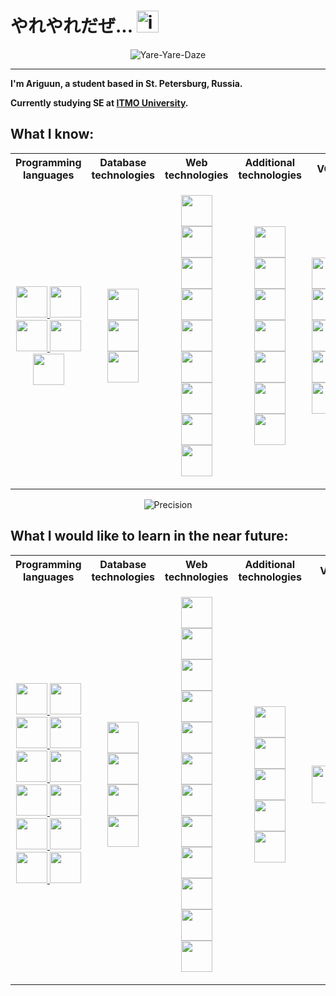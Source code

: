 <div id="header" align="left">
	<h1>やれやれだぜ... <img width=35 src="https://media.tenor.com/c-AwBE1Sq1AAAAAi/know-mouth.gif" alt="icon" /></h1>
<p align="center">
	<img src="https://media.giphy.com/media/v1.Y2lkPTc5MGI3NjExZnQ3ZW1sdHJ0eWw3bnoxYnA3NWx3ZHFkZnJ5dWJpejZjdjdtNzZiayZlcD12MV9pbnRlcm5hbF9naWZfYnlfaWQmY3Q9Zw/Hm5GaIXm3aifS/giphy.gif" alt="Yare-Yare-Daze"/>
</p>

___
**I'm Ariguun, a student based in St. Petersburg, Russia.**

**Currently studying SE at [ITMO University](https://itmo.ru).**

## What I know:
<div align="center">
	<table>
		<tr>
			<th>Programming languages</th>
			<th>Database technologies</th>
			<th>Web technologies</th>
			<th>Additional technologies</th>
			<th>VCS</th>
			<th>Preferred IDEs</th>
			<th>OS</th>
		</tr>
		<tr>
			<td>
				<p align="center">
					<a href="https://python.org" target="_blank" rel="noreferrer">
						<img width=50 src="https://cdn.jsdelivr.net/gh/devicons/devicon@latest/icons/python/python-original.svg" />
					</a>
					<a href="https://java.com" target="_blank" rel="noreferrer">
						<img width=50 src="https://cdn.jsdelivr.net/gh/devicons/devicon@latest/icons/java/java-original.svg" />
					</a>
					<a href="https://isocpp.org" target="_blank" rel="noreferrer">
						<img width=50 src="https://cdn.jsdelivr.net/gh/devicons/devicon@latest/icons/cplusplus/cplusplus-plain.svg" />
					</a>
					<a href="https://docs.oracle.com/cd/E19253-01/817-5477/817-5477.pdf" target="_blank" rel="noreferrer">
						<img width=50 src="https://user-images.githubusercontent.com/5421823/62779159-4cf76880-baaa-11e9-8318-e20a1aaa913a.png" />
					</a>
					<a href="https://www.open-std.org/jtc1/sc22/wg14/www/docs/n1570.pdf" target="_blank" rel="noreferrer">
						<img width=50 src="https://cdn.jsdelivr.net/gh/devicons/devicon@latest/icons/c/c-plain.svg" />
					</a>
				</p>
			</td>
			<td>
				<p align="center">
					<a href="https://postgresql.org" target="_blank" rel="noreferrer">
						<img width=50 src="https://cdn.jsdelivr.net/gh/devicons/devicon@latest/icons/postgresql/postgresql-plain.svg" />
					</a>
					<a href="https://mysql.com" target="_blank" rel="noreferrer">
						<img width=50 src="https://cdn.jsdelivr.net/gh/devicons/devicon@latest/icons/mysql/mysql-original.svg" />
					</a>
					<a href="https://mongodb.com" target="_blank" rel="noreferrer">
						<img width=50 src="https://cdn.jsdelivr.net/gh/devicons/devicon@latest/icons/mongodb/mongodb-plain.svg" />
					</a>
				</p>
			</td>
			<td>
				<p align="center">
					<a href="https://php.net" target="_blank" rel="noreferrer">
						<img width=50 src="https://cdn.jsdelivr.net/gh/devicons/devicon@latest/icons/php/php-original.svg" />
					</a>
					<a href="https://html.spec.whatwg.org/multipage/" target="_blank" rel="noreferrer">
						<img width=50 src="https://cdn.jsdelivr.net/gh/devicons/devicon@latest/icons/html5/html5-plain.svg" />
					</a>
					<a href="https://www.w3.org/Style/CSS/Overview.en.html" target="_blank" rel="noreferrer">
						<img width=50 src="https://cdn.jsdelivr.net/gh/devicons/devicon@latest/icons/css3/css3-plain.svg" />
					</a>
					<a href="https://developer.mozilla.org/en-US/docs/Web/JavaScript" target="_blank" rel="noreferrer">
						<img width=50 src="https://cdn.jsdelivr.net/gh/devicons/devicon@latest/icons/javascript/javascript-plain.svg" />
					</a>
					<a href="https://jquery.com" target="_blank" rel="noreferrer">
						<img width=50 src="https://cdn.jsdelivr.net/gh/devicons/devicon@latest/icons/jquery/jquery-original.svg" />
					</a>
					<a href="https://typescriptlang.org" target="_blank" rel="noreferrer">
						<img width=50 src="https://cdn.jsdelivr.net/gh/devicons/devicon@latest/icons/typescript/typescript-plain.svg" />
					</a>
					<a href="https://angular.dev" target="_blank" rel="noreferrer">
						<img width=50 src="https://cdn.jsdelivr.net/gh/devicons/devicon@latest/icons/angular/angular-original.svg" />
					</a>
					<a href="https://spring.io" target="_blank" rel="noreferrer">
						<img width=50 src="https://cdn.jsdelivr.net/gh/devicons/devicon@latest/icons/spring/spring-original.svg" />
					</a>
					<a href="https://spring.io/projects/spring-boot" target="_blank" rel="noreferrer">
						<img width=50 src="https://user-images.githubusercontent.com/25181517/183891303-41f257f8-6b3d-487c-aa56-c497b880d0fb.png" />
					</a>
				</p>
   			</td>
			<td>
				<p align="center">
					<a href="https://maven.apache.org" target="_blank" rel="noreferrer">
						<img width=50 src="https://cdn.jsdelivr.net/gh/devicons/devicon@latest/icons/maven/maven-original.svg" />
					</a>
					<a href="https://gradle.org" target="_blank" rel="noreferrer">
						<img width=50 src="https://cdn.jsdelivr.net/gh/devicons/devicon@latest/icons/gradle/gradle-original.svg" />
					</a>
					<a href="https://projectlombok.org" target="_blank" rel="noreferrer">
						<img width=50 src="https://user-images.githubusercontent.com/25181517/190229463-87fa862f-ccf0-48da-8023-940d287df610.png" />
					</a>
					<a href="https://ant.apache.org" target="_blank" rel="noreferrrer">
						<img width=50 src="https://icon-icons.com/icons2/2699/PNG/512/apache_ant_logo_icon_169591.png" />
					</a>
					<a href="https://npmjs.org" target="_blank" rel="noreferrer">
						<img width=50 src="https://cdn.jsdelivr.net/gh/devicons/devicon@latest/icons/npm/npm-original-wordmark.svg" />
					</a>
					<a href="https://testcontainers.com" target="_blank" rel="noreferrer">
						<img width=50 src="https://user-images.githubusercontent.com/25181517/184097317-690eea12-3a26-4f7c-8521-729ebbbb3f98.png"/>
					</a>
					<a href="https://postman.com" target="_blank" rel="noreferrer">
						<img width=50 src="https://cdn.jsdelivr.net/gh/devicons/devicon@latest/icons/postman/postman-original.svg" />
					</a>
				</p>
			</td>
			<td>
				<p align="center">
					<a href="https://git-scm.com" target="_blank" rel="noreferrer">
						<img width=50 src="https://cdn.jsdelivr.net/gh/devicons/devicon@latest/icons/git/git-original.svg" />
					</a>
					<a href="https://subversion.apache.org" target="_blank" rel="noreferrer">
						<img width=50 src="https://cdn.jsdelivr.net/gh/devicons/devicon@latest/icons/subversion/subversion-original.svg" />
					</a>
					<a href="https://github.com/features" target="_blank" rel="noreferrer">
						<img width=50 src="https://cdn.jsdelivr.net/gh/devicons/devicon@latest/icons/github/github-original.svg" />
					</a>
					<a href="https://github.com/features/actions" target="_blank" rel="noreferrer">
						<img width=50 src="https://cdn.jsdelivr.net/gh/devicons/devicon@latest/icons/githubactions/githubactions-original.svg" />
					</a>
					<a href="https://about.gitlab.com" target="_blank" rel="noreferrer">
						<img width=50 src="https://cdn.jsdelivr.net/gh/devicons/devicon@latest/icons/gitlab/gitlab-original.svg" />
					</a>
				</p>
			</td>
			<td>
				<p align="center">
					<a href="https://jetbrains.org/idea" target="_blank" rel="noreferrer">
						<img width=50 src="https://cdn.jsdelivr.net/gh/devicons/devicon@latest/icons/intellij/intellij-original.svg" />
					</a>
					<a href="https://jetbrains.org/pycharm" target="_blank" rel="noreferrer">
						<img width=50 src="https://cdn.jsdelivr.net/gh/devicons/devicon@latest/icons/pycharm/pycharm-original.svg" />
					</a>
					<a href="https://jetbrains.org/clion" target="_blank" rel="noreferrer">
						<img width=50 src="https://cdn.jsdelivr.net/gh/devicons/devicon@latest/icons/clion/clion-original.svg" />
					</a>
					<a href="https://jetbrains.org/phpstorm" target="_blank" rel="noreferrer">
						<img width=50 src="https://cdn.jsdelivr.net/gh/devicons/devicon@latest/icons/phpstorm/phpstorm-original.svg" />
					</a>
					<a href="https://jetbrains.org/webstorm" target="_blank" rel="noreferrer">
						<img width=50 src="https://cdn.jsdelivr.net/gh/devicons/devicon@latest/icons/webstorm/webstorm-original.svg" />
					</a>
					<a href="https://code.visualstudio.com" target="_blank" rel="noreferrer">
						<img width=50 src="https://cdn.jsdelivr.net/gh/devicons/devicon@latest/icons/vscode/vscode-original.svg" />
					</a>
					<a href="https://www.vim.org" target="_blank" rel="noreferrer">
        					<img width=50 src="https://cdn.jsdelivr.net/gh/devicons/devicon@latest/icons/vim/vim-plain.svg" />
					</a>
				</p>
			</td>
			<td>
				<p align="center">
					<a href="https://microsoft.com/en-us/windows" target="_blank" rel="noreferrer">
						<img width=50 src="https://cdn.jsdelivr.net/gh/devicons/devicon@latest/icons/windows11/windows11-original.svg" />
					</a>
					<a href="https://linux.org" target="_blank" rel="noreferrer">
						<img width=50 src="https://cdn.jsdelivr.net/gh/devicons/devicon@latest/icons/linux/linux-original.svg" />
					</a>
					<a href="https://ubuntu.com" target="_blank" rel="noreferrer">
						<img width=50 src="https://cdn.jsdelivr.net/gh/devicons/devicon@latest/icons/ubuntu/ubuntu-original.svg" />
					</a>
				</p>
			</td>
		</tr>
   </table>
</div>
<p align="center">
	<img src="https://media.giphy.com/media/v1.Y2lkPTc5MGI3NjExZjBtNm55eTlwMXpucTN5aG1iNHI2MzZjb201dWNvNm1sd3Zxc3F2OSZlcD12MV9pbnRlcm5hbF9naWZfYnlfaWQmY3Q9Zw/1mFVpMmFnfAFG/giphy.gif" alt="Precision"/>
</p>

## What I would like to learn in the near future:
<div align="center">
	<table>
		<tr>
			<th>Programming languages</th>
			<th>Database technologies</th>
			<th>Web technologies</th>
			<th>Additional technologies</th>
			<th>VCS</th>
			<th>IDEs</th>
			<th>OS</th>
		</tr>
		<tr>
			<td>
				<p align="center">
					<a href="https://learn.microsoft.com/en-us/dotnet/csharp/" target="_blank" rel="noreferrer">
						<img width=50 src="https://cdn.jsdelivr.net/gh/devicons/devicon@latest/icons/csharp/csharp-plain.svg" />
					</a>
					<a href="https://clojure.org/" target="_blank" rel="noreferrer">
						<img width=50 src="https://cdn.jsdelivr.net/gh/devicons/devicon@latest/icons/clojure/clojure-original.svg" />
					</a>
					<a href="https://dart.dev/" target="_blank" rel="noreferrer">
						<img width=50 src="https://cdn.jsdelivr.net/gh/devicons/devicon@latest/icons/dart/dart-original.svg" />
					</a>
					<a href="https://go.dev/" target="_blank" rel="noreferrer">
            					<img width=50 src="https://cdn.jsdelivr.net/gh/devicons/devicon@latest/icons/go/go-original-wordmark.svg" />
					</a>
					<a href="https://www.haskell.org/" target="_blank" rel="noreferrer">
						<img width=50 src="https://cdn.jsdelivr.net/gh/devicons/devicon@latest/icons/haskell/haskell-original.svg" />
					</a>
					<a href="https://kotlinlang.org/" target="_blank" rel="noreferrer">
						<img width=50 src="https://cdn.jsdelivr.net/gh/devicons/devicon@latest/icons/kotlin/kotlin-original.svg" />
					</a>
					<a href="https://lisp-lang.org/" target="_blank" rel="noreferrer">
						<img width=50 src="https://static-00.iconduck.com/assets.00/common-lisp-icon-495x512-nx7e2hw8.png" />
					</a>
					<a href="https://www.mathworks.com/products/matlab.html/" target="_blank" rel="noreferrer">
						<img width=50 src="https://cdn.jsdelivr.net/gh/devicons/devicon@latest/icons/matlab/matlab-original.svg" />
					</a>
					<a href="https://www.swi-prolog.org/" target="_blank" rel="noreferrer">
            					<img width=50 src="https://cdn.jsdelivr.net/gh/devicons/devicon@latest/icons/prolog/prolog-original.svg" />
          				</a>
					<a href="https://ocaml.org/" target="_blank" rel="noreferrer">
						<img width=50 src="https://cdn.jsdelivr.net/gh/devicons/devicon@latest/icons/ocaml/ocaml-original.svg" />
					</a>
          				<a href="https://www.ruby-lang.org/en/" target="_blank" rel="noreferrer">
						<img width=50 src="https://cdn.jsdelivr.net/gh/devicons/devicon@latest/icons/ruby/ruby-plain.svg" />
					</a>
					<a href="https://www.rust-lang.org/" target="_blank" rel="noreferrer">
						<img width=50 src="https://www.rust-lang.org/logos/rust-logo-512x512.png" />
					</a>
				</p>
			</td>
			<td>
				<p align="center">
					<a href="https://www.sqlite.org" target="_blank" rel="noreferrer">
						<img width=50 src="https://cdn.jsdelivr.net/gh/devicons/devicon@latest/icons/sqlite/sqlite-original.svg" />
					</a>
					<a href="https://www.oracle.com/database/" target="_blank" rel="noreferrer">
						<img width=50 src="https://cdn.jsdelivr.net/gh/devicons/devicon@latest/icons/oracle/oracle-original.svg" />
					</a>
					<a href="https://www.microsoft.com/en-us/sql-server" target="_blank" rel="noreferrer">
            					<img width=50 src="https://cdn.jsdelivr.net/gh/devicons/devicon@latest/icons/microsoftsqlserver/microsoftsqlserver-original.svg" />
					</a>
					<a href="https://hibernate.org/" target="_blank" rel="noreferrer">
          			  		<img width=50 src="https://cdn.jsdelivr.net/gh/devicons/devicon@latest/icons/hibernate/hibernate-original.svg" />
					</a>
				</p>
			</td>
			<td>
				<p align="center">
					<a href="https://lesscss.org/" target="_blank" rel="noreferrer">
						<img width=50 src="https://cdn.jsdelivr.net/gh/devicons/devicon@latest/icons/less/less-plain-wordmark.svg" />
					</a>
					<a href="https://sass-lang.com/" target="_blank" rel="noreferrer">
						<img width=50 src="https://cdn.jsdelivr.net/gh/devicons/devicon@latest/icons/sass/sass-original.svg" />
					</a>
					<a href="https://getbootstrap.com/" target="_blank" rel="noreferrer">
						<img width=50 src="https://cdn.jsdelivr.net/gh/devicons/devicon@latest/icons/bootstrap/bootstrap-original.svg" />
					</a>
					<a href="https://tailwindcss.com/" target="_blank" rel="noreferrer">
						<img width=50 src="https://cdn.jsdelivr.net/gh/devicons/devicon@latest/icons/tailwindcss/tailwindcss-original.svg" />
					</a>
					<a href="https://react.dev/" target="_blank" rel="noreferrer">
            					<img width=50 src="https://cdn.jsdelivr.net/gh/devicons/devicon@latest/icons/react/react-original.svg" />
					</a>
					<a href="https://redux.js.org/" target="_blank" rel="noreferrer">
            					<img width=50 src="https://cdn.jsdelivr.net/gh/devicons/devicon@latest/icons/redux/redux-original.svg" />
          				</a>
					<a href="https://vuejs.org/" target="_blank" rel="noreferrer">
						<img width=50 src="https://cdn.jsdelivr.net/gh/devicons/devicon@latest/icons/vuejs/vuejs-original.svg" />
					</a>
					<a href="https://struts.apache.org/" target="_blank" rel="noreferrer">
     						<img width=50 src="https://seeklogo.com/images/S/struts-logo-8759EBE252-seeklogo.com.png" />
					</a>
					<a href="https://backbonejs.org/" target="_blank" rel="noreferrer">
						<img width=50 src="https://cdn.jsdelivr.net/gh/devicons/devicon@latest/icons/backbonejs/backbonejs-original.svg" />
					</a>
					<a href="https://vaadin.com/" target="_blank" rel="noreferrer">
						<img width=50 src="https://vaadin.com/images/trademark/PNG/VaadinLogomark_RGB_500x500.png" />
					</a>
					<a href="https://www.gwtproject.org/" target="_blank" rel="noreferrer">
						<img width=50 src="https://upload.wikimedia.org/wikipedia/ru/thumb/e/e5/GWT-logo.svg/1200px-GWT-logo.svg.png" />
					</a>
					<a href="https://www.djangoproject.com/" target="_blank" rel="noreferrer">
						<img width=50 src="https://cdn.jsdelivr.net/gh/devicons/devicon@latest/icons/django/django-plain.svg" />
					</a>
				</p>
			</td>
			<td>
				<p align="center">
					<a href="https://docs.docker.com/" target="_blank" rel="noreferrer">
						<img width=50 src="https://cdn.jsdelivr.net/gh/devicons/devicon@latest/icons/docker/docker-plain.svg" />
					</a>
					<a href="https://kubernetes.io/docs/home/" target="_blank" rel="noreferrer">
						<img width=50 src="https://cdn.jsdelivr.net/gh/devicons/devicon@latest/icons/kubernetes/kubernetes-original.svg" />
					</a>
					<a href="https://www.jenkins.io/" target="_blank" rel="noreferrer">
						<img width=50 src="https://cdn.jsdelivr.net/gh/devicons/devicon@latest/icons/jenkins/jenkins-original.svg" />
					</a>
					<a href="https://prometheus.io/docs/introduction/overview/" target="_blank" rel="noreferrer">
						<img width=50 src="https://cdn.jsdelivr.net/gh/devicons/devicon@latest/icons/prometheus/prometheus-original.svg" />
					</a>
					<a href="https://www.rabbitmq.com/" target="_blank" rel="noreferrer">
            					<img width=50 src="https://cdn.jsdelivr.net/gh/devicons/devicon@latest/icons/rabbitmq/rabbitmq-original.svg" />
					</a>
				</p>
			</td>
			<td>
				<p align="center">
					<a href="https://www.mercurial-scm.org/" target="_blank" rel="noreferrer">
						<img width=60 src="https://seeklogo.com/images/M/mercurial-logo-3284E72799-seeklogo.com.png" />
					</a>
				</p>
			</td>
   			<td>
	   			<p align="center">
       					<a href="https://www.jetbrains.com/rider/" target="_blank" rel="noreferrer">
	    					<img width=50 src="https://cdn.jsdelivr.net/gh/devicons/devicon@latest/icons/rider/rider-original.svg" />
          				</a>
					<a href="https://www.jetbrains.com/goland/" target="_blank" rel="noreferrer">
						<img width=50 src="https://cdn.jsdelivr.net/gh/devicons/devicon@latest/icons/goland/goland-original.svg" />
					</a>
					<a href="https://www.jetbrains.com/datagrip/" target="_blank" rel="noreferrer">
						<img width=50 src="https://cdn.jsdelivr.net/gh/devicons/devicon@latest/icons/datagrip/datagrip-original.svg" />
					</a>
					<a href="https://www.jetbrains.com/dataspell/" target="_blank" rel="noreferrer">
						<img width=50 src="https://cdn.jsdelivr.net/gh/devicons/devicon@latest/icons/dataspell/dataspell-original.svg" />
					</a>
	   			</p>
   			</td>
			<td>
				<p align="center">
					<a href="https://developer.apple.com/macos/" target="_blank" rel="noreferrer">
          					<img width=50 src="https://cdn.jsdelivr.net/gh/devicons/devicon@latest/icons/apple/apple-original.svg" />
					</a>
					<a href="https://www.android.com/" target="_blank" rel="noreferrer">
						<img width=50 src="https://cdn.jsdelivr.net/gh/devicons/devicon@latest/icons/android/android-plain.svg" />
					</a>
					<a href="https://archlinux.org/" target="_blank" rel="noreferrer">
						<img width=50 src="https://cdn.jsdelivr.net/gh/devicons/devicon@latest/icons/archlinux/archlinux-original.svg" />
					</a>
					<a href="https://amog-os.github.io/" target="_blank" rel="noreferrer">
						<img width=50 src="https://static.wikia.nocookie.net/meme/images/0/07/Amogus_Template.png/revision/latest?cb=20210308145830" />
					</a>
				</p>
			</td>
		</tr>
	</table>
</div>

